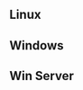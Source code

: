 <!-- TITLE: Vordiplom BS Doku -->
<!-- SUBTITLE: Dokumentation für die BS Vordiplomprüfung -->

## Linux
## Windows
## Win Server
